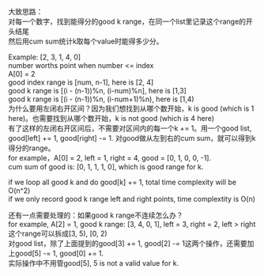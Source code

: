 大致思路：   
对每一个数字，找到能得分的good k range，在同一个list里记录这个range的开头结尾   
然后用cum sum统计k取每个value时能得多少分。   


Example: [2, 3, 1, 4, 0]   
number worths point when number <= index   
A[0] = 2   
good index range is [num, n-1], here is [2, 4]    
good k range is [(i - (n-1))%n, (i-num)%n], here is [1,3]   
good k range is [(i - (n-1))%n, (i-num+1)%n), here is [1,4)   
为什么要用左闭右开区间？因为我们想找到从哪个数开始，k is good (which is 1 here)。也需要找到从哪个数开始，k is not good (which is 4 here)    
有了这样的左闭右开区间后，不需要对区间内的每一个k += 1。用一个good list, good[left] += 1, good[right] -= 1. 对good做从左到右的cum sum，就可以得到k得分的range。   
for example，A[0] = 2, left = 1, right = 4, good = [0, 1, 0, 0, -1].   
cum sum of good is: [0, 1, 1, 1, 0], which is good range for k.   

if we loop all good k and do good[k] += 1, total time complexity will be O(n^2)  
if we only record good k range left and right points, time complextity is O(n)  

还有一点需要处理的：如果good k range不连续怎么办？   
for example, A[2] = 1,  good k range: [3, 4, 0, 1], left = 3, right = 2, left > right   
这个range可以拆成[3, 5), [0, 2)   
对good list，除了上面提到的good[3] += 1, good[2] -= 1这两个操作，还需要加上good[5] -= 1, good[0] += 1.   
实际操作中不用管good[5], 5 is not a valid value for k.   


